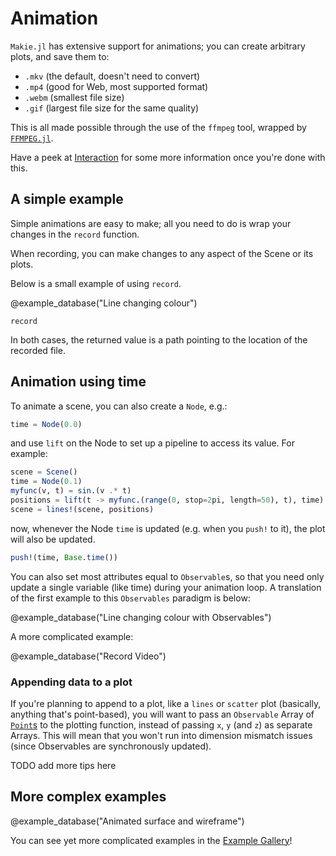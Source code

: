 # Animation

`Makie.jl` has extensive support for animations; you can create arbitrary plots, and save them to:
- `.mkv`  (the default, doesn't need to convert)
- `.mp4`  (good for Web, most supported format)
- `.webm` (smallest file size)
- `.gif`  (largest file size for the same quality)

This is all made possible through the use of the `ffmpeg` tool, wrapped by [`FFMPEG.jl`](https://github.com/JuliaIO/FFMPEG.jl).

Have a peek at [Interaction](@ref) for some more information once you're done with this.

## A simple example

Simple animations are easy to make; all you need to do is wrap your changes in the `record` function.

When recording, you can make changes to any aspect of the Scene or its plots.  

Below is a small example of using `record`.

@example_database("Line changing colour")

```@docs
record
```

In both cases, the returned value is a path pointing to the location of the recorded file.

## Animation using time
To animate a scene, you can also create a `Node`, e.g.:

```julia
time = Node(0.0)
```

and use `lift` on the Node to set up a pipeline to access its value. For example:

```julia
scene = Scene()
time = Node(0.1)
myfunc(v, t) = sin.(v .* t)
positions = lift(t -> myfunc.(range(0, stop=2pi, length=50), t), time)
scene = lines!(scene, positions)
```

now, whenever the Node `time` is updated (e.g. when you `push!` to it), the plot will also be updated.

```julia
push!(time, Base.time())
```

You can also set most attributes equal to `Observable`s, so that you need only update
a single variable (like time) during your animation loop.  A translation of the first
example to this `Observables` paradigm is below:

@example_database("Line changing colour with Observables")

A more complicated example:

@example_database("Record Video")

### Appending data to a plot

If you're planning to append to a plot, like a `lines` or `scatter` plot (basically, anything that's point-based), you will want to 
pass an `Observable` Array of [`Point`s](@ref) to the plotting function, instead of passing `x`, `y` (and `z`) as separate Arrays.
This will mean that you won't run into dimension mismatch issues (since Observables are synchronously updated).

TODO add more tips here

## More complex examples

@example_database("Animated surface and wireframe")

You can see yet more complicated examples in the [Example Gallery](index.html)!
